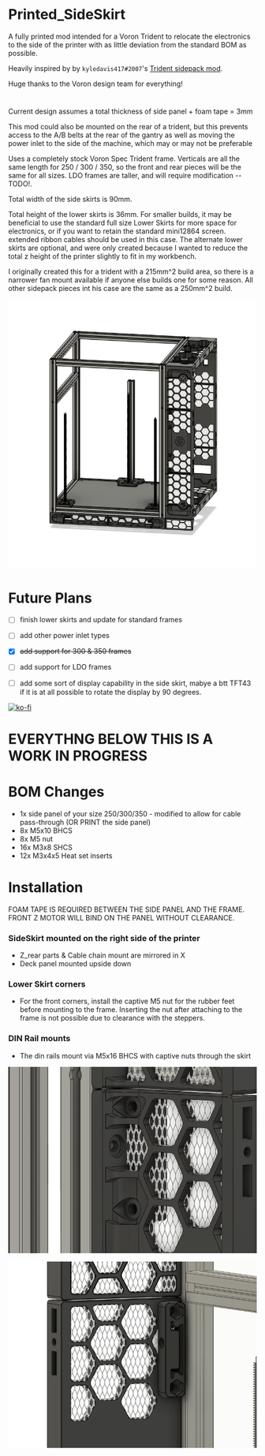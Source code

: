 # Printed_SideSkirt
A fully printed mod intended for a Voron Trident to relocate the electronics to the side of the printer with as little deviation from the standard BOM as possible.

Heavily inspired by by `kyledavis417#2007`'s [Trident sidepack mod](https://github.com/3DPrintingMods/VoronTrident-Sidepack).

Huge thanks to the Voron design team for everything!

#

Current design assumes a total thickness of side panel + foam tape = 3mm

This mod could also be mounted on the rear of a trident, but this prevents access to the A/B belts at the rear of the gantry as well as moving the power inlet to the side of the machine, which may or may not be preferable

Uses a completely stock Voron Spec Trident frame. Verticals are all the same length for 250 / 300 / 350, so the front and rear pieces will be the same for all sizes. 
LDO frames are taller, and will require modification --TODO!.

Total width of the side skirts is 90mm. 

Total height of the lower skirts is 36mm.
For smaller builds, it may be beneficial to use the standard full size Lower Skirts for more space for electronics, or if you want to retain the standard mini12864 screen. 
extended ribbon cables should be used in this case.
The alternate lower skirts are optional, and were only created because I wanted to reduce the total z height of the printer slightly to fit in my workbench.


I originally created this for a trident with a 215mm^2 build area, so there is a narrower fan mount available if anyone else builds one for some reason.
All other sidepack pieces int his case are the same as a 250mm^2 build.

<p align="center">
  <img src="Images/overview.png" width="800">
</p>


# Future Plans
- [ ] finish lower skirts and update for standard frames
- [ ] add other power inlet types
- [x] ~~add support for 300 & 350 frames~~
- [ ] add support for LDO frames
- [ ] add some sort of display capability in the side skirt, mabye a btt TFT43 if it is at all possible to rotate the display by 90 degrees.


[![ko-fi](https://ko-fi.com/img/githubbutton_sm.svg)](https://ko-fi.com/M4M2H52T7)

# EVERYTHNG BELOW THIS IS A WORK IN PROGRESS


# BOM Changes

+ 1x side panel of your size 250/300/350 - modified to allow for cable pass-through (OR PRINT the side panel)
+ 8x M5x10 BHCS
+ 8x M5 nut
+ 16x M3x8 SHCS
+ 12x M3x4x5 Heat set inserts


# Installation

FOAM TAPE IS REQUIRED BETWEEN THE SIDE PANEL AND THE FRAME. FRONT Z MOTOR WILL BIND ON THE PANEL WITHOUT CLEARANCE.

### SideSkirt mounted on the right side of the printer
- Z_rear parts & Cable chain mount are mirrored in X 
- Deck panel mounted upside down


### Lower Skirt corners
- For the front corners, install the captive M5 nut for the rubber feet before mounting to the frame. Inserting the nut after attaching to the frame is not possible due to clearance with the steppers.


### DIN Rail mounts
- The din rails mount via M5x16 BHCS with captive nuts through the skirt

<p align="center">
  <img src="Images/din_outside.png" width="600">
</p>

<p align="center">
  <img src="Images/din_inside.png" width="600">
</p>
